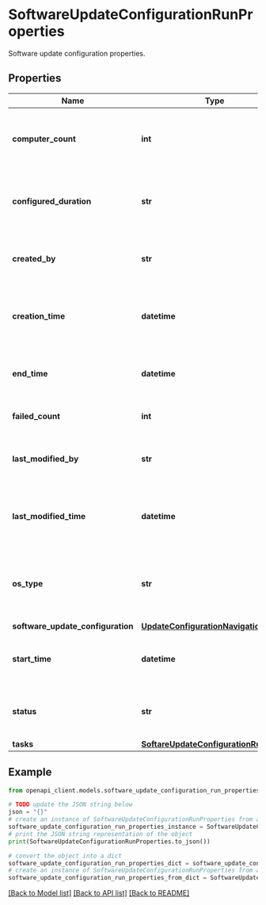 # SoftwareUpdateConfigurationRunProperties

Software update configuration properties.

## Properties

Name | Type | Description | Notes
------------ | ------------- | ------------- | -------------
**computer_count** | **int** | Number of computers in the software update configuration run. | [optional] [readonly] 
**configured_duration** | **str** | Configured duration for the software update configuration run. | [optional] [readonly] 
**created_by** | **str** | CreatedBy property, which only appears in the response. | [optional] [readonly] 
**creation_time** | **datetime** | Creation time of the resource, which only appears in the response. | [optional] [readonly] 
**end_time** | **datetime** | End time of the software update configuration run. | [optional] [readonly] 
**failed_count** | **int** | Number of computers with failed status. | [optional] [readonly] 
**last_modified_by** | **str** | LastModifiedBy property, which only appears in the response. | [optional] [readonly] 
**last_modified_time** | **datetime** | Last time resource was modified, which only appears in the response. | [optional] [readonly] 
**os_type** | **str** | Operating system target of the software update configuration triggered this run | [optional] [readonly] 
**software_update_configuration** | [**UpdateConfigurationNavigation**](UpdateConfigurationNavigation.md) |  | [optional] 
**start_time** | **datetime** | Start time of the software update configuration run. | [optional] [readonly] 
**status** | **str** | Status of the software update configuration run. | [optional] [readonly] 
**tasks** | [**SoftareUpdateConfigurationRunTasks**](SoftareUpdateConfigurationRunTasks.md) |  | [optional] 

## Example

```python
from openapi_client.models.software_update_configuration_run_properties import SoftwareUpdateConfigurationRunProperties

# TODO update the JSON string below
json = "{}"
# create an instance of SoftwareUpdateConfigurationRunProperties from a JSON string
software_update_configuration_run_properties_instance = SoftwareUpdateConfigurationRunProperties.from_json(json)
# print the JSON string representation of the object
print(SoftwareUpdateConfigurationRunProperties.to_json())

# convert the object into a dict
software_update_configuration_run_properties_dict = software_update_configuration_run_properties_instance.to_dict()
# create an instance of SoftwareUpdateConfigurationRunProperties from a dict
software_update_configuration_run_properties_from_dict = SoftwareUpdateConfigurationRunProperties.from_dict(software_update_configuration_run_properties_dict)
```
[[Back to Model list]](../README.md#documentation-for-models) [[Back to API list]](../README.md#documentation-for-api-endpoints) [[Back to README]](../README.md)


